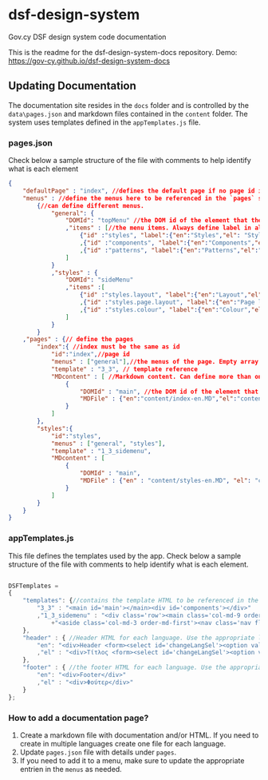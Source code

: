 # dsf-design-system
Gov.cy DSF design system code  documentation

This is the readme for the dsf-design-system-docs repository. 
Demo: https://gov-cy.github.io/dsf-design-system-docs

## Updating Documentation

The documentation site resides in the `docs` folder and is controlled by the `data\pages.json` and markdown files contained in the `content` folder. The system uses templates defined in the `appTemplates.js` file. 

### pages.json

Check below a sample structure of the file with comments to help identify what is each element

```json
{
    "defaultPage" : "index", //defines the default page if no page id is defined in url
    "menus" : //define the menus here to be referenced in the `pages` section
        {//can define different menus.
            "general": { 
                "DOMId": "topMenu" //the DOM id of the element that the menu will be rendered in 
                ,"items" : [//the menu items. Always define label in all languages and appropriate url. URL is `#p/{page.id}`
                    {"id" :"styles", "label":{"en":"Styles","el": "Style EL"}, "url" :"#p/styles"}
                    ,{"id" :"components", "label":{"en":"Components","el":"Components"}, "url" :"#"}
                    ,{"id" :"patterns", "label":{"en":"Patterns","el":"Patterns"}, "url" :"#"}
                ]
            }
            ,"styles" : {
                "DOMId": "sideMenu" 
                ,"items" :[
                    {"id" :"styles.layout", "label":{"en":"Layout","el":"Layout EL"}, "url" :"#p/styles.layout"}
                    ,{"id" :"styles.page.layout", "label":{"en":"Page layout","el":"Page layout"}, "url" :"#"}
                    ,{"id" :"styles.colour", "label":{"en":"Colour","el":"Colour"}, "url" :"#"}
                ]
            }
        }
    ,"pages" : {// define the pages 
        "index":{ //index must be the same as id 
            "id":"index",//page id
            "menus" : ["general"],//the menus of the page. Empty array if non 
            "template" : "3_3", // template reference
            "MDcontent" : [ //Markdown content. Can define more than one in a document
                {
                    "DOMId" : "main", //the DOM id of the element that the content will be rendered in 
                    "MDFile" : {"en":"content/index-en.MD","el":"content/index-el.MD"} //markdown path reference for all languages
                }
            ]
        },
        "styles":{
            "id":"styles",
            "menus" : ["general", "styles"],
            "template" : "1_3_sidemenu",
            "MDcontent" : [
                {
                    "DOMId" : "main",
                    "MDFile" : {"en" : "content/styles-en.MD", "el": "content/styles-el.MD"}
                }
            ]
        }
    }
}
```

### appTemplates.js

This file defines the templates used by the app. Check below a sample structure of the file with comments to help identify what is each element.

```js

DSFTemplates = 
{
    "templates": {//contains the template HTML to be referenced in the `pages` section
        "3_3" : "<main id='main'></main><div id='components'></div>"
        ,"1_3_sidemenu" : "<div class='row'><main class='col-md-9 order-md-last' id='main'></main>"
            +"<aside class='col-md-3 order-md-first'><nav class='nav flex-column' id='sideMenu'></nav></aside></div>"
    },
    "header" : { //Header HTML for each language. Use the appropriate language code. This is global for all pages
        "en": "<div>Header <form><select id='changeLangSel'><option value='en' selected>English</option><option value='el'>Ελληνικά</option></select></form></div>"
        ,"el" : "<div>Τίτλος <form><select id='changeLangSel'><option value='en'>English</option><option value='el' selected>Ελληνικά</option></select></form></div>"
    },
    "footer" : { //the footer HTML for each language. Use the appropriate language code. This is global for all pages
        "en": "<div>Footer</div>"
        ,"el" : "<div>Φούτερ</div>"
    }
};

```

### How to add a documentation page?

1. Create a markdown file with documentation and/or HTML. If you need to create in multiple languages create one file for each language. 
2. Update `pages.json` file with details under `pages`.
3. If you need to add it to a menu, make sure to update the appropriate entrien in the `menus` as needed. 